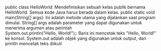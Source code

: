 public class HelloWorld: Mendefinisikan sebuah kelas publik bernama HelloWorld. Semua kode Java harus berada dalam kelas.
public static void main(String[] args): Ini adalah metode utama yang dijalankan saat program dimulai. String[] args adalah parameter  yang dapat digunakan untuk menerima argumen atau perintah  
System.out.println("Hello, World!");: Baris ini mencetak teks "Hello, World!" ke konsol. System.out adalah objek yang digunakan untuk output, dan println mencetak teks diikuti
